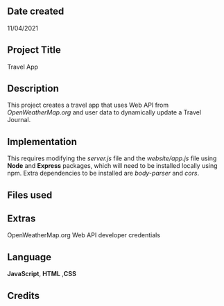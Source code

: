 ## Date created
11/04/2021

## Project Title
Travel App

## Description
This project creates a travel app that uses Web API from _OpenWeatherMap.org_ and user data to dynamically update a Travel Journal.

## Implementation
This requires modifying the *server.js* file and the *website/app.js* file using **Node** and **Express** packages, which will need to be installed locally using npm. Extra dependencies to be installed are _body-parser_ and _cors_.

## Files used


## Extras
OpenWeatherMap.org Web API developer credentials

## Language
**JavaScript**, **HTML** ,**CSS**

## Credits
